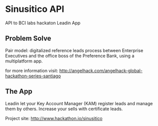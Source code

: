 # Sinusitico API

API to BCI labs hackaton Leadin App

## Problem Solve

Pair model: digitalized reference leads process between Enterprise Executives and the office boss of the Preference Bank, using a multiplatform app.

for more information visit: http://angelhack.com/angelhack-global-hackathon-series-santiago

## The App

Leadin let your Key Account Manager (KAM) register leads and manage them by others.
Increase your sells with certificate leads.

Project site: http://www.hackathon.io/sinusitico